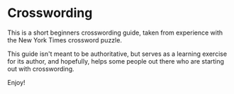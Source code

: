 # Crosswording

This is a short beginners crosswording guide, taken from experience with the New York
Times crossword puzzle.

This guide isn't meant to be authoritative, but serves as a learning exercise
for its author, and hopefully, helps some people out there who are starting out
with crosswording.

Enjoy!
